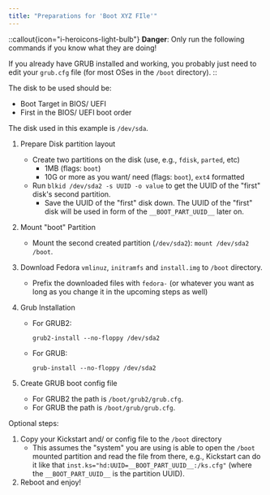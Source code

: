 ```yaml
---
title: "Preparations for 'Boot XYZ FIle'"
---
```


::callout{icon="i-heroicons-light-bulb"}
**Danger**:
Only run the following commands if you know what they are doing!

If you already have GRUB installed and working, you probably just need to edit your `grub.cfg` file (for most OSes in the `/boot` directory).
::

The disk to be used should be:

* Boot Target in BIOS/ UEFI
* First in the BIOS/ UEFI boot order

The disk used in this example is `/dev/sda`.

1. Prepare Disk partition layout
    * Create two partitions on the disk (use, e.g., `fdisk`, `parted`, etc)
        * 1MB  (flags: `boot`)
        * 10G or more as you want/ need (flags: `boot`), `ext4` formatted
    * Run `blkid /dev/sda2 -s UUID -o value` to get the UUID of the "first" disk's second partition.
        * Save the UUID of the "first" disk down. The UUID of the "first" disk will be used in form of the `__BOOT_PART_UUID__` later on.
2. Mount "boot" Partition
    * Mount the second created partition (`/dev/sda2`): `mount /dev/sda2 /boot`.
3. Download Fedora `vmlinuz`, `initramfs` and `install.img` to `/boot` directory.
    * Prefix the downloaded files with `fedora-` (or whatever you want as long as you change it in the upcoming steps as well)
4. Grub Installation
    * For GRUB2:

        ```console
        grub2-install --no-floppy /dev/sda2
        ```

    * For GRUB:

      ```console
      grub-install --no-floppy /dev/sda2
      ```

5. Create GRUB boot config file
    * For GRUB2 the path is `/boot/grub2/grub.cfg`.
    * For GRUB the path is `/boot/grub/grub.cfg`.

Optional steps:

1. Copy your Kickstart and/ or config file to the `/boot` directory
    * This assumes the "system" you are using is able to open the `/boot` mounted partition and read the file from there, e.g., Kickstart can do it like that `inst.ks="hd:UUID=__BOOT_PART_UUID__:/ks.cfg"` (where the `__BOOT_PART_UUID__` is the partition UUID).
2. Reboot and enjoy!
